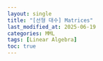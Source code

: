 ```yaml
---
layout: single
title: "[선형 대수] Matrices"
last_modified_at: 2025-06-19
categories: MML
tags: [Linear Algebra]
toc: true
---
```

